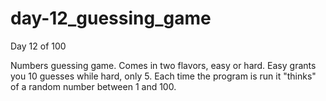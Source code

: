 # day-12_guessing_game
Day 12 of 100

Numbers guessing game. Comes in two flavors, easy or hard. Easy grants you 10 guesses while hard, only 5. Each time the program is run it "thinks" of a random number between 1 and 100.
